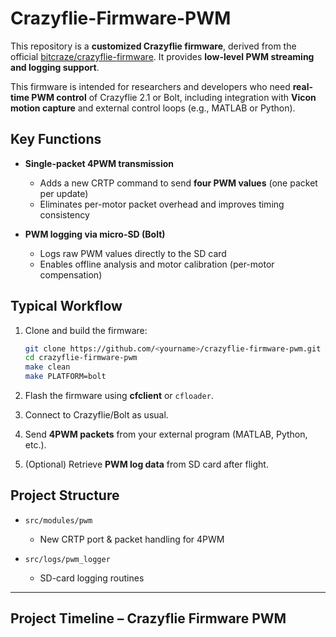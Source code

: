 # Crazyflie-Firmware-PWM

This repository is a **customized Crazyflie firmware**, derived from the official [bitcraze/crazyflie-firmware](https://github.com/bitcraze/crazyflie-firmware).
It provides **low-level PWM streaming and logging support**.

This firmware is intended for researchers and developers who need **real-time PWM control** of Crazyflie 2.1 or Bolt, including integration with **Vicon motion capture** and external control loops (e.g., MATLAB or Python).



## Key Functions

* **Single-packet 4PWM transmission**

  * Adds a new CRTP command to send **four PWM values** (one packet per update)
  * Eliminates per-motor packet overhead and improves timing consistency

* **PWM logging via micro-SD (Bolt)**

  * Logs raw PWM values directly to the SD card
  * Enables offline analysis and motor calibration (per-motor compensation)


## Typical Workflow

1. Clone and build the firmware:

   ```bash
   git clone https://github.com/<yourname>/crazyflie-firmware-pwm.git
   cd crazyflie-firmware-pwm
   make clean
   make PLATFORM=bolt
   ```
2. Flash the firmware using **cfclient** or `cfloader`.
3. Connect to Crazyflie/Bolt as usual.
4. Send **4PWM packets** from your external program (MATLAB, Python, etc.).
5. (Optional) Retrieve **PWM log data** from SD card after flight.


## Project Structure

* `src/modules/pwm`

  * New CRTP port & packet handling for 4PWM

* `src/logs/pwm_logger`

  * SD-card logging routines

---

## Project Timeline – Crazyflie Firmware PWM


